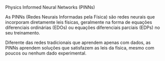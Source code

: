 Physics Informed Neural Networks (PINNs)

As PINNs (Redes Neurais Informadas pela Física) são redes neurais que incorporam diretamente leis físicas, geralmente na forma de equações diferenciais ordinárias (EDOs) ou equações diferenciais parciais (EDPs) no seu treinamento.

Diferente das redes tradicionais que aprendem apenas com dados, as PINNs aprendem soluções que satisfazem as leis da física, mesmo com poucos ou nenhum dado experimental.


